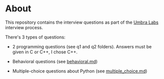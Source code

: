 # About

This repository contains the interview questions as part of the [Umbra Labs](https://umbra.space/) interview process.

There's 3 types of questions:

* 2 programming questions (see q1 and q2 folders). Answers must be given in C or C++, I chose C++.

* Behavioral questions (see [behavioral.md](./behavioral.md))

* Multiple-choice questions about Python (see [multiple_choice.md](./multiple_choice.md))